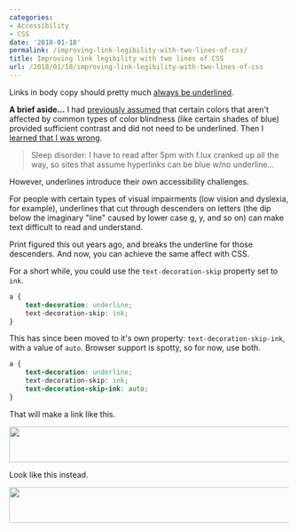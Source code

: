 ```yaml
---
categories:
- Accessibility
- CSS
date: '2018-01-18'
permalink: /improving-link-legibility-with-two-lines-of-css/
title: Improving link legibility with two lines of CSS
url: /2018/01/18/improving-link-legibility-with-two-lines-of-css
---
```


Links in body copy should pretty much [always be underlined](/accessibility-according-to-people-with-actual-disabilities/).

**A brief aside...** I had [previously assumed](/better-link-accessibility-for-the-color-blind/) that certain colors that aren't affected by common types of color blindness (like certain shades of blue) provided sufficient contrast and did not need to be underlined. Then I [learned that I was wrong](/accessibility-according-to-people-with-actual-disabilities/).

> Sleep disorder: I have to read after 5pm with f.lux cranked up all the way, so sites that assume hyperlinks can be blue w/no underline…

However, underlines introduce their own accessibility challenges.

For people with certain types of visual impairments (low vision and dyslexia, for example), underlines that cut through descenders on letters (the dip below the imaginary "line" caused by lower case g, y, and so on) can make text difficult to read and understand.

Print figured this out years ago, and breaks the underline for those descenders. And now, you can achieve the same affect with CSS.

For a short while, you could use the `text-decoration-skip` property set to `ink`.

```css
a {
    text-decoration: underline;
    text-decoration-skip: ink;
}
```

This has since been moved to it's own property: `text-decoration-skip-ink`, with a value of `auto`. Browser support is spotty, so for now, use both.

```css
a {
    text-decoration: underline;
    text-decoration-skip: ink;
    text-decoration-skip-ink: auto;
}
```

That will make a link like this.

<img src="https://gomakethings.com/wp-content/uploads/2018/01/without-skip-ink.png" alt="" width="576" height="64" class="aligncenter size-full wp-image-20368" />

Look like this instead.

<img src="https://gomakethings.com/wp-content/uploads/2018/01/with-skip-ink.png" alt="" width="576" height="64" class="aligncenter size-full wp-image-20368" />